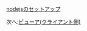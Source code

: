 [nodejsのセットアップ](/ja_jp/viewer/nodejs.md ':include :type=markdown')

次へ:[ビューア(クライアント側)](/ja_jp/viewer/3legged/ui)